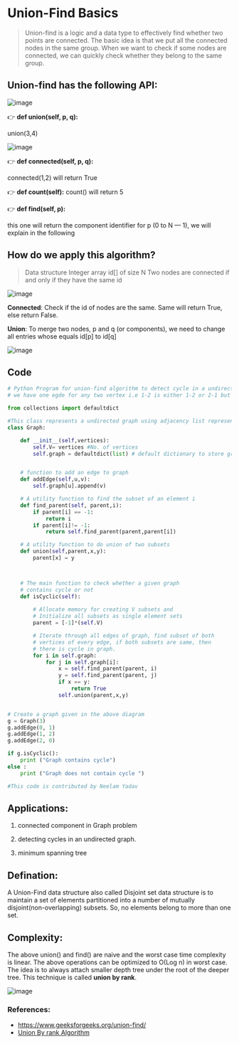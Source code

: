 # Union-Find Basics

>Union-find is a logic and a data type to effectively find whether two points are connected. The basic idea is that we put all the connected nodes in the same group. When we want to check if some nodes are connected, we can quickly check whether they belong to the same group.

## Union-find has the following API:

![image](https://user-images.githubusercontent.com/33947539/151917226-0d0a1909-c13b-4520-81f0-094ff811fc9a.png)

👉 **def union(self, p, q):**

union(3,4)

![image](https://user-images.githubusercontent.com/33947539/151917297-b51e8b66-26ac-43bf-8872-c4e60c30f455.png)

👉 **def connected(self, p, q):**

connected(1,2) will return True

👉 **def count(self):**
count() will return 5

👉 **def find(self, p):**

this one will return the component identifier for p (0 to N — 1), we will explain in the following

## How do we apply this algorithm?

>Data structure
>Integer array id[] of size N
>Two nodes are connected if and only if they have the same id

![image](https://user-images.githubusercontent.com/33947539/151917569-3fb26a5b-dd7a-40b1-93e7-8b1ad4c5f461.png)

**Connected**: Check if the id of nodes are the same. Same will return True, else return False.

**Union**: To merge two nodes, p and q (or components), we need to change all entries whose equals id[p] to id[q]

![image](https://user-images.githubusercontent.com/33947539/151917641-3250c154-a983-44e3-ac47-1a218f828a4f.png)

## Code 
```python
# Python Program for union-find algorithm to detect cycle in a undirected graph
# we have one egde for any two vertex i.e 1-2 is either 1-2 or 2-1 but not both

from collections import defaultdict

#This class represents a undirected graph using adjacency list representation
class Graph:

	def __init__(self,vertices):
		self.V= vertices #No. of vertices
		self.graph = defaultdict(list) # default dictionary to store graph


	# function to add an edge to graph
	def addEdge(self,u,v):
		self.graph[u].append(v)

	# A utility function to find the subset of an element i
	def find_parent(self, parent,i):
		if parent[i] == -1:
			return i
		if parent[i]!= -1:
			return self.find_parent(parent,parent[i])

	# A utility function to do union of two subsets
	def union(self,parent,x,y):
		parent[x] = y



	# The main function to check whether a given graph
	# contains cycle or not
	def isCyclic(self):
		
		# Allocate memory for creating V subsets and
		# Initialize all subsets as single element sets
		parent = [-1]*(self.V)

		# Iterate through all edges of graph, find subset of both
		# vertices of every edge, if both subsets are same, then
		# there is cycle in graph.
		for i in self.graph:
			for j in self.graph[i]:
				x = self.find_parent(parent, i)
				y = self.find_parent(parent, j)
				if x == y:
					return True
				self.union(parent,x,y)


# Create a graph given in the above diagram
g = Graph(3)
g.addEdge(0, 1)
g.addEdge(1, 2)
g.addEdge(2, 0)

if g.isCyclic():
	print ("Graph contains cycle")
else :
	print ("Graph does not contain cycle ")

#This code is contributed by Neelam Yadav

```
## Applications:
1. connected component in Graph problem

2. detecting cycles in an undirected graph.

3. minimum spanning tree

## Defination:
A Union-Find data structure also called Disjoint set data structure is to maintain a set of elements partitioned into a number of mutually disjoint(non-overlapping) subsets. So, no elements belong to more than one set.

## Complexity:
The above union() and find() are naive and the worst case time complexity is linear.  The above operations can be optimized to O(Log n) in worst case. The idea is to always attach smaller depth tree under the root of the deeper tree. This technique is called **union by rank**.

![image](https://user-images.githubusercontent.com/33947539/147541568-4e0e7d2a-59f7-40c4-95a4-71ba8359194e.png)


### References:
- https://www.geeksforgeeks.org/union-find/ 
- [Union By rank Algorithm](https://www.geeksforgeeks.org/union-find-algorithm-set-2-union-by-rank/?ref=lbp)
